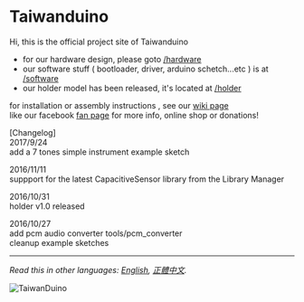 # Taiwanduino  
  
Hi, this is the official project site of Taiwanduino  
* for our hardware design, please goto [/hardware][hw]  
* our software stuff ( bootloader, driver, arduino schetch...etc ) is at [/software][sw]  
* our holder model has been released, it's located at [/holder][hd]  

for installation or assembly instructions , see our [wiki page][wiki]  
like our facebook [fan page][fb] for more info, online shop or donations!  
  
[Changelog]  
2017/9/24  
add a 7 tones simple instrument example sketch  

2016/11/11  
suppport for the latest CapacitiveSensor library from the Library Manager  

2016/10/31  
holder v1.0 released  

2016/10/27  
add pcm audio converter tools/pcm_converter  
cleanup example sketches  
  
***
  
*Read this in other languages: [English](README.en.md), [正體中文](README.md).*  
  
![TaiwanDuino](https://farm8.staticflickr.com/7262/26611455670_e7bc85ddb6_z_d.jpg)  
  
   [wiki]: <https://github.com/will127534/Taiwanduino/wiki>
   [hw]: <https://github.com/will127534/Taiwanduino/tree/master/hardware>
   [sw]: <https://github.com/will127534/Taiwanduino/tree/master/software>
   [hd]: <https://github.com/will127534/Taiwanduino/tree/master/holder>
   [fb]: <https://www.facebook.com/Taiwanduino>
